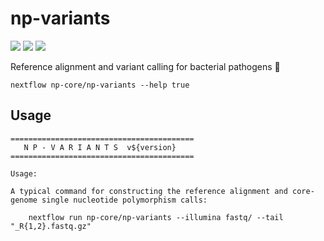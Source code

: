 # np-variants

![](https://img.shields.io/badge/lang-nextflow-41ab5d.svg)
![](https://img.shields.io/badge/version-0.1.0-addd8e.svg)
![](https://img.shields.io/badge/biorxiv-v0-f7fcb9.svg)

Reference alignment and variant calling for bacterial pathogens :orangutan:

```
nextflow np-core/np-variants --help true
```

## Usage

```
=========================================
   N P - V A R I A N T S  v${version}
=========================================

Usage:

A typical command for constructing the reference alignment and core-genome single nucleotide polymorphism calls:

    nextflow run np-core/np-variants --illumina fastq/ --tail "_R{1,2}.fastq.gz"

```
